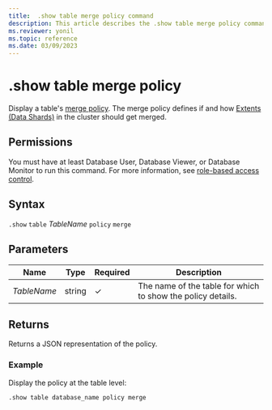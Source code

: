 ```yaml
---
title:  .show table merge policy command
description: This article describes the .show table merge policy command in Azure Data Explorer.
ms.reviewer: yonil
ms.topic: reference
ms.date: 03/09/2023
---
```

# .show table merge policy

Display a table's [merge policy](mergepolicy.md). The merge policy defines if and how [Extents (Data Shards)](../management/extents-overview.md) in the cluster should get merged. 

## Permissions

You must have at least Database User, Database Viewer, or Database Monitor to run this command. For more information, see [role-based access control](access-control/role-based-access-control.md).

## Syntax

`.show` `table` *TableName* `policy` `merge` 

## Parameters

|Name|Type|Required|Description|
|--|--|--|--|
|*TableName*|string|&check;|The name of the table for which to show the policy details.|

## Returns

Returns a JSON representation of the policy.

### Example

Display the policy at the table level:

```kusto
.show table database_name policy merge 
```
